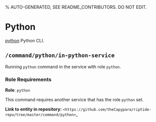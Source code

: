 % AUTO-GENERATED, SEE README_CONTRIBUTORS. DO NOT EDIT.

# Python

[python] Python CLI.


## `/command/python/in-python-service`

Running `python` command in the service with role `python`.

### Role Requirements

**Role**: `python`

This command requires another service that has the role `python` set.

**Link to entity in repository:** `<https://github.com/theCapypara/riptide-repo/tree/master/command/python>`_

[python]: https://docs.python.org/3/
